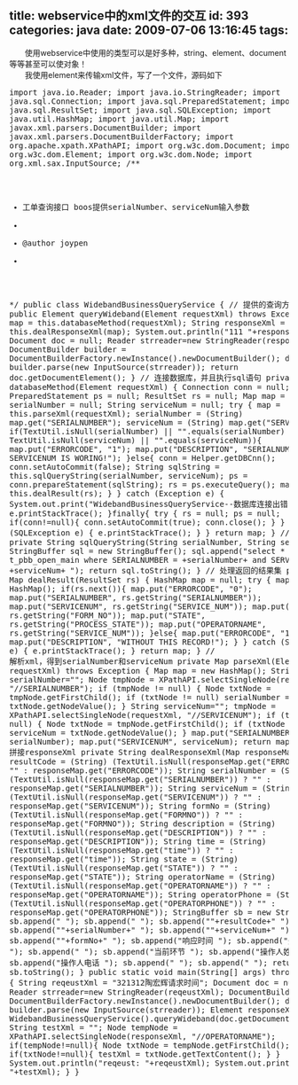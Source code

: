 title: webservice中的xml文件的交互
id: 393
categories: java
date: 2009-07-06 13:16:45
tags:
---

　　使用webservice中使用的类型可以是好多种，string、element、document等等甚至可以使对象！
</br>　　我使用element来传输xml文件，写了一个文件，源码如下
</br><pre>
import java.io.Reader;
import java.io.StringReader;
import java.sql.Connection;
import java.sql.PreparedStatement;
import java.sql.ResultSet;
import java.sql.SQLException;
import java.util.HashMap;
import java.util.Map;
import javax.xml.parsers.DocumentBuilder;
import javax.xml.parsers.DocumentBuilderFactory;
import org.apache.xpath.XPathAPI;
import org.w3c.dom.Document;
import org.w3c.dom.Element;
import org.w3c.dom.Node;
import org.xml.sax.InputSource;
/**
 * 工单查询接口 boos提供serialNumber、serviceNum输入参数
 *
 * @author joypen
 *
 */
public class WidebandBusinessQueryService {
	// 提供的查询方法
	public Element queryWideband(Element requestXml) throws Exception {
		Map map = this.databaseMethod(requestXml);
		String responseXml = this.dealResponseXml(map);
		System.out.println(&quot;111 &quot;+responseXml);
        Document doc = null;
            Reader strreader=new StringReader(responseXml);
            DocumentBuilder builder = DocumentBuilderFactory.newInstance().newDocumentBuilder();
            doc = builder.parse(new InputSource(strreader));
		return  doc.getDocumentElement();
	}
	// 连接数据库，并且执行sql语句
	private Map databaseMethod(Element requestXml) {
		Connection conn = null;
		PreparedStatement ps = null;
		ResultSet rs = null;
		Map map = null;
		String serialNumber = null;
		String serviceNum = null;
		try {
			map = this.parseXml(requestXml);
			serialNumber = (String) map.get(&quot;SERIALNUMBER&quot;);
			serviceNum = (String) map.get(&quot;SERVICENUM&quot;);
			if(TextUtil.isNull(serialNumber) || &quot;&quot;.equals(serialNumber) || TextUtil.isNull(serviceNum) || &quot;&quot;.equals(serviceNum)){
				map.put(&quot;ERRORCODE&quot;, &quot;1&quot;);
				map.put(&quot;DESCRIPTION&quot;, &quot;SERIALNUMBER OR SERVICENUM IS WORING!&quot;);
			}else{
				conn = Helper.getDBCnn();
				conn.setAutoCommit(false);
				String sqlString = this.sqlQueryString(serialNumber, serviceNum);
				ps = conn.prepareStatement(sqlString);
				rs = ps.executeQuery();
				map = this.dealResult(rs);
			}
		} catch (Exception e) {
			System.out.print(&quot;WidebandBusinessQueryService--数据库连接出错！&quot;);
			e.printStackTrace();
		}finally{
			try {
				rs = null;
				ps = null;
				if(conn!=null){
					conn.setAutoCommit(true);
					conn.close();
				}
			} catch (SQLException e) {
				e.printStackTrace();
			}
		}
		return map;
	}
	// 拼接sql语句
	private String sqlQueryString(String serialNumber, String serviceNum) {
		StringBuffer sql = new StringBuffer();
		sql.append(&quot;select * from t_pbb_open_main where SERIALNUMBER = +serialNumber+ and SERVICE_NUM = +serviceNum+ &quot;);
		return sql.toString();
	}
	// 处理返回的结果集
	private Map dealResult(ResultSet rs) {
		HashMap map = null;
		try {
			map = new HashMap();
			if(rs.next()){
				map.put(&quot;ERRORCODE&quot;, &quot;0&quot;);
				map.put(&quot;SERIALNUMBER&quot;, rs.getString(&quot;SERIALNUMBER&quot;));
				map.put(&quot;SERVICENUM&quot;, rs.getString(&quot;SERVICE_NUM&quot;));
				map.put(&quot;FORMNO&quot;, rs.getString(&quot;FORM_NO&quot;));
				map.put(&quot;STATE&quot;, rs.getString(&quot;PROCESS_STATE&quot;));
				map.put(&quot;OPERATORNAME&quot;, rs.getString(&quot;SERVICE_NUM&quot;));
			}else{
				map.put(&quot;ERRORCODE&quot;, &quot;1&quot;);
				map.put(&quot;DESCRIPTION&quot;, &quot;WITHOUT THIS RECORD!&quot;);
			}
		} catch (SQLException e) {
			e.printStackTrace();
		}
		return map;
	}
	// 解析xml，得到serialNumber和serviceNum
	private Map parseXml(Element requestXml) throws Exception {
		Map map = new HashMap();
			String serialNumber=&quot;&quot;;
			Node tmpNode = XPathAPI.selectSingleNode(requestXml, &quot;//SERIALNUMBER&quot;);
			if (tmpNode != null)
			{
				Node txtNode = tmpNode.getFirstChild();
				if (txtNode != null)
					serialNumber = txtNode.getNodeValue();
			}
			String serviceNum=&quot;&quot;;
			tmpNode = XPathAPI.selectSingleNode(requestXml, &quot;//SERVICENUM&quot;);
			if (tmpNode != null)
			{
				Node txtNode = tmpNode.getFirstChild();
				if (txtNode != null)
					serviceNum = txtNode.getNodeValue();
			}
			map.put(&quot;SERIALNUMBER&quot;, serialNumber);
			map.put(&quot;SERVICENUM&quot;, serviceNum);
		return map;
	}
	// 拼接responseXml
	private String dealResponseXml(Map responseMap) {
		String resultCode = (String) (TextUtil.isNull(responseMap.get(&quot;ERRORCODE&quot;)) ? &quot;&quot; : responseMap.get(&quot;ERRORCODE&quot;));
		String serialNumber = (String) (TextUtil.isNull(responseMap.get(&quot;SERIALNUMBER&quot;)) ? &quot;&quot; : responseMap.get(&quot;SERIALNUMBER&quot;));
		String serviceNum = (String) (TextUtil.isNull(responseMap.get(&quot;SERVICENUM&quot;)) ? &quot;&quot; : responseMap.get(&quot;SERVICENUM&quot;));
		String formNo = (String) (TextUtil.isNull(responseMap.get(&quot;FORMNO&quot;)) ? &quot;&quot; : responseMap.get(&quot;FORMNO&quot;));
		String description = (String) (TextUtil.isNull(responseMap.get(&quot;DESCRIPTION&quot;)) ? &quot;&quot; : responseMap.get(&quot;DESCRIPTION&quot;));
		String time = (String) (TextUtil.isNull(responseMap.get(&quot;time&quot;)) ? &quot;&quot; : responseMap.get(&quot;time&quot;));
		String state = (String) (TextUtil.isNull(responseMap.get(&quot;STATE&quot;)) ? &quot;&quot; : responseMap.get(&quot;STATE&quot;));
		String operatorName = (String) (TextUtil.isNull(responseMap.get(&quot;OPERATORNAME&quot;)) ? &quot;&quot; : responseMap.get(&quot;OPERATORNAME&quot;));
		String operatorPhone = (String) (TextUtil.isNull(responseMap.get(&quot;OPERATORPHONE&quot;)) ? &quot;&quot; : responseMap.get(&quot;OPERATORPHONE&quot;));
		StringBuffer sb = new StringBuffer();
		sb.append(&quot;
&quot;);
		sb.append(&quot;
&quot;);
			sb.append(&quot;&quot;+resultCode+&quot;
&quot;);
			sb.append(&quot;&quot;+serialNumber+&quot;
&quot;);
			sb.append(&quot;&quot;+serviceNum+&quot;
&quot;);
			sb.append(&quot;&quot;+formNo+&quot;
&quot;);
			sb.append(&quot;响应时间
&quot;);
			sb.append(&quot;失败原因
&quot;);
				sb.append(&quot;
&quot;);
					sb.append(&quot;当前环节
&quot;);
					sb.append(&quot;操作人姓名
&quot;);
					sb.append(&quot;操作人电话
&quot;);
				sb.append(&quot;
&quot;);
		sb.append(&quot;
&quot;);
		return sb.toString();
	}
	public static void main(String[] args) throws Exception {
		String reqeustXml = &quot;321312陶宏辉请求时间&quot;;
		Document doc = null;
        Reader strreader=new StringReader(reqeustXml);
        DocumentBuilder builder = DocumentBuilderFactory.newInstance().newDocumentBuilder();
        doc = builder.parse(new InputSource(strreader));
		Element responseXml = new WidebandBusinessQueryService().queryWideband(doc.getDocumentElement());
		String testXml = &quot;&quot;;
		Node tempNode = XPathAPI.selectSingleNode(responseXml, &quot;//OPERATORNAME&quot;);
		if(tempNode!=null){
			Node txtNode = tempNode.getFirstChild();
			if(txtNode!=null){
				testXml = txtNode.getTextContent();
			}
		}
		System.out.println(&quot;reqeust: &quot;+reqeustXml);
		System.out.println(&quot;testXml: &quot;+testXml);
	}
}
</pre>
